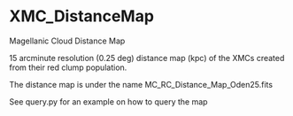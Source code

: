 # XMC_DistanceMap
Magellanic Cloud Distance Map

15 arcminute resolution (0.25 deg) distance map (kpc) of the XMCs created from their red clump population.

The distance map is under the name MC_RC_Distance_Map_Oden25.fits

See query.py for an example on how to query the map
